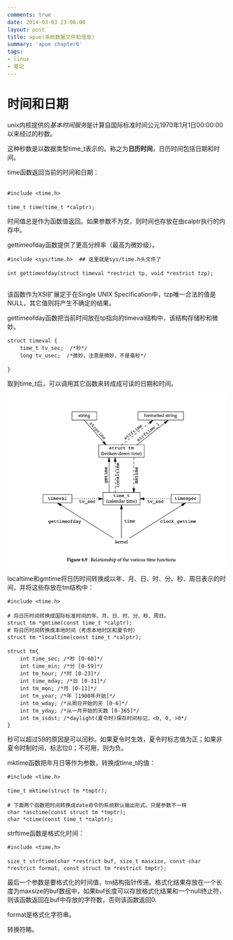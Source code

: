 ```yaml
---
comments: true
date: 2014-03-03 23:06:00
layout: post
title: apue(系统数据文件和信息)
summary: 'apue chapter6'
tags:
- linux
- 笔记
---
```


[time-func]: /assets/Figure6-1.png "time-function"

# 时间和日期

unix内核提供的*基本时间服务*是计算自国际标准时间公元1970年1月1日00:00:00以来经过的秒数。

这种秒数是以数据类型time_t表示的。称之为**日历时间**，日历时间包括日期和时间。

time函数返回当前的时间和日期：

```

#include <time.h>

time_t time(time_t *calptr);

```

时间值总是作为函数值返回。如果参数不为空，则时间也存放在由calptr执行的内存中。

gettimeofday函数提供了更高分辨率（最高为微妙级）。

```
#include <sys/time.h>  ## 这里就是sys/time.h头文件了

int gettimeofday(struct timeval *restrict tp, void *restrict tzp);


```
该函数作为XSI扩展定于在Single UNIX Specification中，tzp唯一合法的值是NULL，其它值则将产生不确定的结果。

gettimeofday函数把当前时间放在tp指向的timeval结构中，该结构存储秒和微妙。

```
struct timeval {
	time_t tv_sec;  /*秒*/
	long tv_usec;  /*微妙，注意是微妙，不是毫秒*/

}
```

取到time_t后，可以调用其它函数来转成成可读的日期和时间。

![alt text][time-func]

localtime和gmtime将日历时间转换成以年、月、日、时、分、秒、周日表示的时间，并将这些存放在tm结构中：


```
#include <time.h>

# 将日历时间转换成国际标准时间的年、月、日、时、分、秒、周日。
struct tm *gmtime(const time_t *calptr);
# 将日历时间转换成本地时间（考虑本地时区和夏令时）
struct tm *localtime(const time_t *calptr);

struct tm{
	int time_sec; /*秒 [0-60]*/
	int time_min; /*分 [0-59]*/
	int tm_hour; /*时 [0-23]*/
	int time_mday; /*日 [0-31]*/
	int tm_mon; /*月 [0-11]*/
	int tm_year; /*年 [1900年开始]*/
	int tm_wday; /*从周日开始的天 [0-6]*/
	int tm_yday; /*从一月开始的天数 [0-365]*/
	int tm_isdst; /*daylight(夏令时)保存时间标记，<0, 0, >0*/
}
```

秒可以超过59的原因是可以闰秒。如果夏令时生效，夏令时标志值为正；如果非夏令时制时间，标志位0；不可用，则为负。

mktime函数把年月日等作为参数，转换成time_t的值：

```
#include <time.h>

time_t mktime(struct tm *tmptr);

# 下面两个函数把时间转换成date命令的系统默认输出形式。只是参数不一样
char *asctime(const struct tm *tmptr);
char *ctime(const time_t *calptr);

```

strftime函数是格式化时间：

```
#include <time.h>

size_t strftime(char *restrict buf, size_t masxize, const char *restrict format, const struct tm *restrict tmptr);

```

最后一个参数是要格式化的时间值，tm结构指针传递。格式化结果存放在一个长度为maxsize的buf数组中，如果buf长度可以存放格式化结果和一个null终止符，则该函数返回在buf中存放的字符数，否则该函数返回0.

format是格式化字符串。


转换符略。












